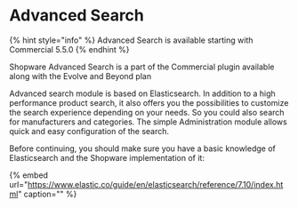 # Advanced Search

{% hint style="info" %}
Advanced Search is available starting with Commercial 5.5.0
{% endhint %}

Shopware Advanced Search is a part of the Commercial plugin available along with the Evolve and Beyond plan 

Advanced search module is based on Elasticsearch. In addition to a high performance product search, it also offers you the possibilities to customize the search experience depending on your needs. So you could also search for manufacturers and categories. The simple Administration module allows quick and easy configuration of the search.

Before continuing, you should make sure you have a basic knowledge of Elasticsearch and the Shopware implementation of it:
<!-- markdown-link-check-disable-next-line -->
{% embed url="https://www.elastic.co/guide/en/elasticsearch/reference/7.10/index.html" caption="" %}
